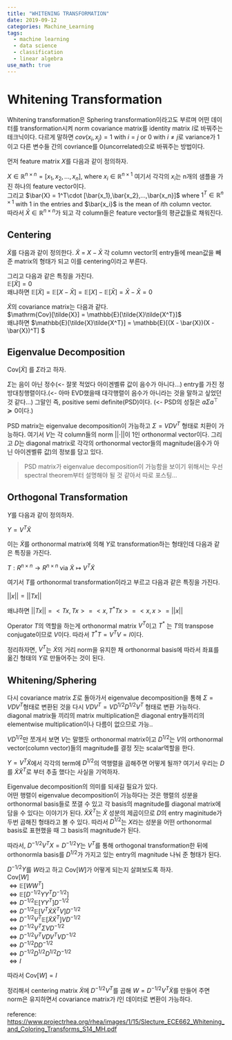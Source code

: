 ```yaml
---
title: "WHITENING TRANSFORMATION"
date: 2019-09-12
categories: Machine_Learning
tags:
  - machine learning
  - data science
  - classification
  - linear algebra
use_math: true
---
```


# Whitening Transformation

Whitening transformation은 Sphering transformation이라고도 부르며 어떤 데이터를 transformation시켜 norm covariance matrix를 identity matrix $I$로 바꿔주는 테크닉이다. 다르게 말하면 $cov(x_i,x_j) = 1$ with $i=j$ or $0$ with $i \neq j$로 variance가 1이고 다른 변수들 간의 covriance를 0(uncorrelated)으로 바꿔주는 방법이다.

먼저 feature matrix $X$를 다음과 같이 정의하자. 

$X \in \mathbb{R}^{n\times n} =  [x_1, x_2,...,x_n ]$, where $x_i \in \mathbb{R}^{n\times 1}$ 여기서 각각의 $x_i$는 n개의 샘플을 가진 하나의 feature vector이다.<br>
그리고 $\bar{X} = 1^T\cdot [\bar{x_1},\bar{x_2},...,\bar{x_n}]$ where $1^T \in \mathbb{R}^{n\times 1}$ with $1$ in the entries and $\bar{x_i}$ is the mean of $i$th column vector.<br>
따라서 $\bar{X} \in \mathbb{R}^{n\times n}$가 되고 각 column들은 feature vector들의 평균값들로 채워진다.

## Centering

$\tilde{X}$를 다음과 같이 정의한다. $\tilde{X}$ = $X - \bar{X}$ 각 column vector의 entry들에 mean값을 빼준 matrix의 형태가 되고 이를 centering이라고 부른다.<br>

그리고 다음과 같은 특징을 가진다.<br>
$\mathbb{E}[\tilde{X}]=0$<br>
왜냐하면 $\mathbb{E}[\tilde{X}] = \mathbb{E}[X - \bar{X}] = \mathbb{E}[X]-\mathbb{E}[\bar{X}] = \bar{X} - \bar{X} = 0$

$\tilde{X}$의 covariance matrix는 다음과 같다.<br>
$\mathrm{Cov}[\tilde{X}] = \mathbb{E}[\tilde{X}\tilde{X^T}]$<br>
왜냐하면 $\mathbb{E}[\tilde{X}\tilde{X^T}] = \mathbb{E}[(X - \bar{X})(X - \bar{X})^T] $<br>

## Eigenvalue Decomposition
$\mathrm{Cov}[\tilde{X}]$ 를 $\Sigma$라고 하자.

$\Sigma$는 음이 아닌 정수(<- 잘못 적었다 아이겐벨류 값이 음수가 아니다...) entry를 가진 정방대칭행렬이다.(<- 아마 EVD했을때 대각행렬이 음수가 아니라는 것을 말하고 싶었던 것 같다...) 그말인 즉, positive semi definite(PSD)이다. (<- PSD의 성질은 $a\Sigma a^\top \succeq 0$이다.)<br>

PSD matrix는 eigenvalue decomposition이 가능하고 $\Sigma = VDV^T$ 형태로 치환이 가능하다. 여기서 $V$는 각 column들의 norm $\rvert\rvert \cdot \rvert\rvert$이 1인 orthonormal vector이다. 그리고 $D$는 diagonal matrix로 각각의 orthonormal vector들의 magnitude(음수가 아닌 아이겐벨류 값)의 정보를 담고 있다.<br>

> PSD matrix가 eigenvalue decomposition이 가능함을 보이기 위해서는 우선 spectral theorem부터 설명해야 될 것 같아서 따로 포스팅...

## Orthogonal Transformation
$Y$를 다음과 같이 정의하자.<br>

$Y = V^{T}\tilde{X}$ <br>

이는 $\tilde{X}$를 orthonormal matrix에 의해 $Y$로 transformation하는 형태인데 다음과 같은 특징을 가진다.

$T : R^{n\times n} \rightarrow R^{n\times n}$ via $\tilde{X} \mapsto V^T\tilde{X}$<br>

여기서 $T$를 orthonormal transformation이라고 부르고 다음과 같은 특징을 가진다.<br>

$\rvert\rvert x \rvert\rvert = \rvert\rvert Tx \rvert\rvert$

왜냐하면 $\rvert\rvert Tx \rvert\rvert = <Tx,Tx> = <x,T^{\ast}Tx> = <x,x> = \rvert\rvert x \rvert\rvert$

Operator $T$의 역할을 하는게 orthonormal matrix $V^T$이고 $T^{\ast}$ 는 $T$의 transpose conjugate이므로 $V$이다. 따라서 $T^{\ast}T = V^TV = I$이다.<br>

정리하자면, $V^{T}$는 $\tilde{X}$의 거리 norm을 유지한 채 orthonormal basis에 따라서 좌표를 옮긴 형태의 $Y$로 만들어주는 것이 된다.<br>

## Whitening/Sphering

다시 covariance matrix $\Sigma$로 돌아가서 eigenvalue decomposition을 통해 $\Sigma = VDV^T$형태로 변환된 것을 다시 $VDV^T = VD^{1/2}D^{1/2}V^T$ 형태로 변환 가능하다. diagonal matrix들 끼리의 matrix multiplication은 diagonal entry들끼리의 elementwise multiplication이나 다름이 없으므로 가능..

$VD^{1/2}$만 쪼개서 보면 $V$는 말했듯 orthonormal matrix이고 $D^{1/2}$는 $V$의 orthonormal vector(column vector)들의 magnitude를 결정 짓는 scalar역할을 한다.

$Y = V^T\tilde{X}$에서 각각의 term에 $D^{1/2}$의 역행렬을 곱해주면 어떻게 될까? 여기서 우리는 $D$를 $\tilde{X}\tilde{X}^T$로 부터 추출 했다는 사실을 기억하자.

Eigenvalue decomposition의 의미를 되새길 필요가 있다.<br> 어떤 행렬이 eigenvalue decomposition이 가능하다는 것은 행렬의 성분을 orthonormal basis들로 쪼갤 수 있고 각 basis의 magnitude를 diagonal matrix에 담을 수 있다는 이야기가 된다. $\tilde{X}\tilde{X}^T$는 $\tilde{X}$ 성분의 제곱이므로 $D$의 entry maginitude가 두번 곱해진 형태라고 볼 수 있다. 따라서 $D^{1/2}$는 $X$라는 성분을 어떤 orthonormal basis로 표현했을 때 그 basis의 magnitude가 된다.

따라서, $D^{-1/2} V^T X = D^{-1/2} Y$는 $V^T$를 통해 orthogonal transformation한 뒤에 orthonormla basis를 $D^{1/2}$가 가지고 있는 entry의 magnitude 나눠 준 형태가 된다.

$D^{-1/2} Y$를 $W$라고 하고 $\mathrm{Cov}[W]$가 어떻게 되는지 살펴보도록 하자.<br>
$\mathrm{Cov}[W]$<br>
$\Longleftrightarrow  \mathbb{E} [W W^T]$<br>
$\Longleftrightarrow  \mathbb{E}[D^{-1/2}Y Y^T D^{-1/2}]$<br>
$\Longleftrightarrow  D^{-1/2}\mathbb{E}[Y Y^T]D^{-1/2}$<br>
$\Longleftrightarrow  D^{-1/2}\mathbb{E}[V^T\tilde{X} \tilde{X}^T V]D^{-1/2}$<br>
$\Longleftrightarrow  D^{-1/2}V^T \mathbb{E}[\tilde{X} \tilde{X}^T]VD^{-1/2}$<br>
$\Longleftrightarrow  D^{-1/2} V^T \Sigma V D^{-1/2}$<br>
$\Longleftrightarrow  D^{-1/2} V^T V D V^T V D^{-1/2}$<br>
$\Longleftrightarrow  D^{-1/2}  D  D^{-1/2}$<br>
$\Longleftrightarrow  D^{-1/2}  D^{1/2}D^{1/2}  D^{-1/2}$<br>
$\Longleftrightarrow  I$<br>

따라서 $\mathrm{Cov}[W] = I$

정리해서 centering matrix $\tilde{X}$에  $D^{-1/2}V^T$를 곱해 $W= D^{-1/2}V^T\tilde{X}$를 만들어 주면 norm은 유지하면서 covariance matrix가 $I$인 데이터로 변환이 가능하다. <br><br>
reference: https://www.projectrhea.org/rhea/images/1/15/Slecture_ECE662_Whitening_and_Coloring_Transforms_S14_MH.pdf
